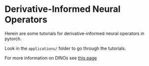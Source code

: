 # Derivative-Informed Neural Operators

Herein are some tutorials for derivative-informed neural operators in pytorch.

Look in the `applications/` folder to go through the tutorials.

For more information on DINOs see [this page](https://tomoleary.github.io/dino/)

